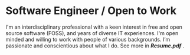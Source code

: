 # Software Engineer / Open to Work
I'm an interdisciplinary professional with a keen interest in free and open source software (FOSS), and years of diverse IT experiences. I'm open minded and willing to work with people of various backgrounds. I’m passionate and conscientious about what I do. See more in **_Resume.pdf_** .
